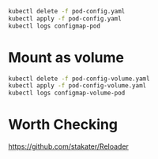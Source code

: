 ```sh
kubectl delete -f pod-config.yaml
kubectl apply -f pod-config.yaml
kubectl logs configmap-pod
```

# Mount as volume

```sh
kubectl delete -f pod-config-volume.yaml
kubectl apply -f pod-config-volume.yaml
kubectl logs configmap-volume-pod
```

# Worth Checking
https://github.com/stakater/Reloader
